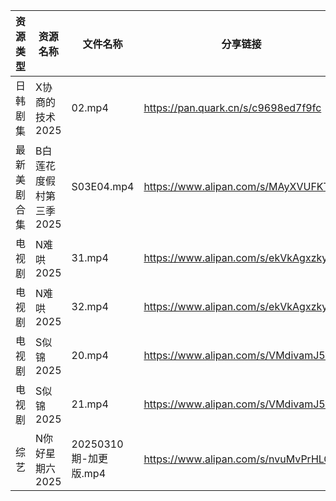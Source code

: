| 资源类型   | 资源名称           | 文件名称              | 分享链接                                 | 更新时间                |
| ------ | -------------- | ----------------- | ------------------------------------ | ------------------- |
| 日韩剧集   | X协商的技术2025     | 02.mp4            | https://pan.quark.cn/s/c9698ed7f9fc  | 2025-03-10 01:28:31 |
| 最新美剧合集 | B白莲花度假村第三季2025 | S03E04.mp4        | https://www.alipan.com/s/MAyXVUFKTrn | 2025-03-10 14:05:20 |
| 电视剧    | N难哄2025        | 31.mp4            | https://www.alipan.com/s/ekVkAgxzkyz | 2025-03-10 14:06:47 |
| 电视剧    | N难哄2025        | 32.mp4            | https://www.alipan.com/s/ekVkAgxzkyz | 2025-03-10 14:06:47 |
| 电视剧    | S似锦2025        | 20.mp4            | https://www.alipan.com/s/VMdivamJ5t3 | 2025-03-10 00:07:01 |
| 电视剧    | S似锦2025        | 21.mp4            | https://www.alipan.com/s/VMdivamJ5t3 | 2025-03-10 00:07:01 |
| 综艺     | N你好星期六2025     | 20250310期-加更版.mp4 | https://www.alipan.com/s/nvuMvPrHLGa | 2025-03-10 14:09:08 |
